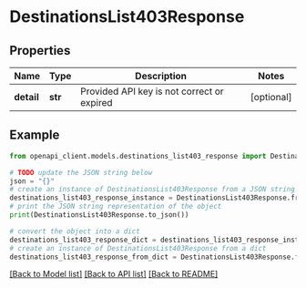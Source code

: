 # DestinationsList403Response


## Properties

Name | Type | Description | Notes
------------ | ------------- | ------------- | -------------
**detail** | **str** | Provided API key is not correct or expired | [optional] 

## Example

```python
from openapi_client.models.destinations_list403_response import DestinationsList403Response

# TODO update the JSON string below
json = "{}"
# create an instance of DestinationsList403Response from a JSON string
destinations_list403_response_instance = DestinationsList403Response.from_json(json)
# print the JSON string representation of the object
print(DestinationsList403Response.to_json())

# convert the object into a dict
destinations_list403_response_dict = destinations_list403_response_instance.to_dict()
# create an instance of DestinationsList403Response from a dict
destinations_list403_response_from_dict = DestinationsList403Response.from_dict(destinations_list403_response_dict)
```
[[Back to Model list]](../README.md#documentation-for-models) [[Back to API list]](../README.md#documentation-for-api-endpoints) [[Back to README]](../README.md)


